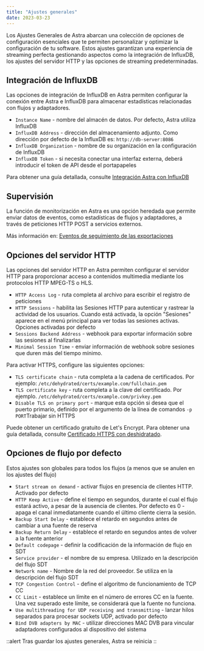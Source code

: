 ```yaml
---
title: "Ajustes generales"
date: 2023-03-23
---
```


Los Ajustes Generales de Astra abarcan una colección de opciones de configuración esenciales que te permiten personalizar y optimizar la configuración de tu software. Estos ajustes garantizan una experiencia de streaming perfecta gestionando aspectos como la integración de InfluxDB, los ajustes del servidor HTTP y las opciones de streaming predeterminadas.

## Integración de InfluxDB[](https://help.cesbo.com/astra/admin-guide/settings/general#influxdb-integration)

Las opciones de integración de InfluxDB en Astra permiten configurar la conexión entre Astra e InfluxDB para almacenar estadísticas relacionadas con flujos y adaptadores.

- `Instance Name` - nombre del almacén de datos. Por defecto, Astra utiliza InfluxDB
- `InfluxDB Address` - dirección del almacenamiento adjunto. Como dirección por defecto de la InfluxDB es: `http://db-server:8086`
- `InfluxDB Organization` - nombre de su organización en la configuración de InfluxDB
- `InfluxDB Token` - si necesita conectar una interfaz externa, deberá introducir el token de API desde el portapapeles

Para obtener una guía detallada, consulte [Integración Astra con InfluxDB](https://help.cesbo.com/astra/monitoring/export/influxdb)

## Supervisión[](https://help.cesbo.com/astra/admin-guide/settings/general#monitoring)

La función de monitorización en Astra es una opción heredada que permite enviar datos de eventos, como estadísticas de flujos y adaptadores, a través de peticiones HTTP POST a servicios externos.

Más información en: [Eventos de seguimiento de las exportaciones](https://help.cesbo.com/astra/monitoring/export/export-monitoring-events)

## Opciones del servidor HTTP[](https://help.cesbo.com/astra/admin-guide/settings/general#http-server-options)

Las opciones del servidor HTTP en Astra permiten configurar el servidor HTTP para proporcionar acceso a contenidos multimedia mediante los protocolos HTTP MPEG-TS o HLS.

- `HTTP Access Log` - ruta completa al archivo para escribir el registro de peticiones
- `HTTP Sessions` - habilita las Sesiones HTTP para autenticar y rastrear la actividad de los usuarios. Cuando está activada, la opción "Sesiones" aparece en el menú principal para ver todas las sesiones activas. Opciones activadas por defecto
- `Sessions Backend Address` - webhook para exportar información sobre las sesiones al finalizarlas
- `Minimal Session Time` - enviar información de webhook sobre sesiones que duren más del tiempo mínimo.

Para activar HTTPS, configure las siguientes opciones:

- `TLS certificate chain` - ruta completa a la cadena de certificados. Por ejemplo: `/etc/dehydrated/certs/example.com/fullchain.pem`
- `TLS certificate key` - ruta completa a la clave del certificado. Por ejemplo. `/etc/dehydrated/certs/example.com/privkey.pem`
- `Disable TLS on primary port` - marque esta opción si desea que el puerto primario, definido por el argumento de la línea de comandos `-p PORT`Trabajar sin HTTPS

Puede obtener un certificado gratuito de Let's Encrypt. Para obtener una guía detallada, consulte [Certificado HTTPS con deshidratado](https://help.cesbo.com/misc/tools-and-utilities/network/dehydrated).

## Opciones de flujo por defecto[](https://help.cesbo.com/astra/admin-guide/settings/general#default-stream-options)

Estos ajustes son globales para todos los flujos (a menos que se anulen en los ajustes del flujo)

- `Start stream on demand` - activar flujos en presencia de clientes HTTP. Activado por defecto
- `HTTP Keep Active` - define el tiempo en segundos, durante el cual el flujo estará activo, a pesar de la ausencia de clientes. Por defecto es 0 - apaga el canal inmediatamente cuando el último cliente cierra la sesión.
- `Backup Start Delay` - establece el retardo en segundos antes de cambiar a una fuente de reserva
- `Backup Return Delay` - establece el retardo en segundos antes de volver a la fuente anterior
- `Default codepage` - definir la codificación de la información de flujo en SDT
- `Service provider` - el nombre de su empresa. Utilizado en la descripción del flujo SDT
- `Network name` - Nombre de la red del proveedor. Se utiliza en la descripción del flujo SDT
- `TCP Congestion Control` - define el algoritmo de funcionamiento de TCP CC
- `CC Limit` - establece un límite en el número de errores CC en la fuente. Una vez superado este límite, se considerará que la fuente no funciona.
- `Use multithreading for UDP receiving and transmitting` - lanzar hilos separados para procesar sockets UDP, activado por defecto
- `Bind DVB adapters by MAC` - utilizar direcciones MAC DVB para vincular adaptadores configurados al dispositivo del sistema

::alert
Tras guardar los ajustes generales, Astra se reinicia
::
